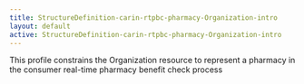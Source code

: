 ```yaml
---
title: StructureDefinition-carin-rtpbc-pharmacy-Organization-intro
layout: default
active: StructureDefinition-carin-rtpbc-pharmacy-Organization-intro
---
```


This profile constrains the Organization resource to represent a pharmacy in the consumer real-time pharmacy benefit check process